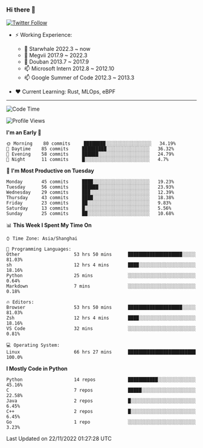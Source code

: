 ### Hi there 👋

[![Twitter Follow](https://img.shields.io/twitter/follow/tianweidut?style=social)](https://twitter.com/tianweidut)

- ⚡ Working Experience:
  - 🔭 Starwhale 2022.3 ~ now
  - 🌱 Megvii 2017.9 ~ 2022.3
  - 🌱 Douban 2013.7 ~ 2017.9
  - 📫 Microsoft Intern 2012.8 ~ 2012.10
  - 📫 Google Summer of Code 2012.3 ~ 2013.3

- ❤️ Current Learning: Rust, MLOps, eBPF

---
<!--START_SECTION:waka-->
![Code Time](http://img.shields.io/badge/Code%20Time-3%2C345%20hrs%2056%20mins-blue)

![Profile Views](http://img.shields.io/badge/Profile%20Views-0-blue)

**I'm an Early 🐤** 

```text
🌞 Morning    80 commits     ████████░░░░░░░░░░░░░░░░░   34.19% 
🌆 Daytime    85 commits     █████████░░░░░░░░░░░░░░░░   36.32% 
🌃 Evening    58 commits     ██████░░░░░░░░░░░░░░░░░░░   24.79% 
🌙 Night      11 commits     █░░░░░░░░░░░░░░░░░░░░░░░░   4.7%

```
📅 **I'm Most Productive on Tuesday** 

```text
Monday       45 commits     ████░░░░░░░░░░░░░░░░░░░░░   19.23% 
Tuesday      56 commits     ██████░░░░░░░░░░░░░░░░░░░   23.93% 
Wednesday    29 commits     ███░░░░░░░░░░░░░░░░░░░░░░   12.39% 
Thursday     43 commits     ████░░░░░░░░░░░░░░░░░░░░░   18.38% 
Friday       23 commits     ██░░░░░░░░░░░░░░░░░░░░░░░   9.83% 
Saturday     13 commits     █░░░░░░░░░░░░░░░░░░░░░░░░   5.56% 
Sunday       25 commits     ██░░░░░░░░░░░░░░░░░░░░░░░   10.68%

```


📊 **This Week I Spent My Time On** 

```text
⌚︎ Time Zone: Asia/Shanghai

💬 Programming Languages: 
Other                    53 hrs 50 mins      ████████████████████░░░░░   81.03% 
sh                       12 hrs 4 mins       ████░░░░░░░░░░░░░░░░░░░░░   18.16% 
Python                   25 mins             ░░░░░░░░░░░░░░░░░░░░░░░░░   0.64% 
Markdown                 7 mins              ░░░░░░░░░░░░░░░░░░░░░░░░░   0.18%

🔥 Editors: 
Browser                  53 hrs 50 mins      ████████████████████░░░░░   81.03% 
Zsh                      12 hrs 4 mins       ████░░░░░░░░░░░░░░░░░░░░░   18.16% 
VS Code                  32 mins             ░░░░░░░░░░░░░░░░░░░░░░░░░   0.81%

💻 Operating System: 
Linux                    66 hrs 27 mins      █████████████████████████   100.0%

```

**I Mostly Code in Python** 

```text
Python                   14 repos            ███████████░░░░░░░░░░░░░░   45.16% 
C                        7 repos             █████░░░░░░░░░░░░░░░░░░░░   22.58% 
Java                     2 repos             █░░░░░░░░░░░░░░░░░░░░░░░░   6.45% 
C++                      2 repos             █░░░░░░░░░░░░░░░░░░░░░░░░   6.45% 
Go                       1 repo              ░░░░░░░░░░░░░░░░░░░░░░░░░   3.23%

```



 Last Updated on 22/11/2022 01:27:28 UTC
<!--END_SECTION:waka-->